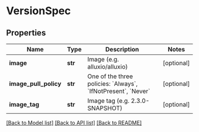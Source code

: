 # VersionSpec

## Properties
Name | Type | Description | Notes
------------ | ------------- | ------------- | -------------
**image** | **str** | Image (e.g. alluxio/alluxio) | [optional] 
**image_pull_policy** | **str** | One of the three policies: &#x60;Always&#x60;, &#x60;IfNotPresent&#x60;, &#x60;Never&#x60; | [optional] 
**image_tag** | **str** | Image tag (e.g. 2.3.0-SNAPSHOT) | [optional] 

[[Back to Model list]](../README.md#documentation-for-models) [[Back to API list]](../README.md#documentation-for-api-endpoints) [[Back to README]](../README.md)


